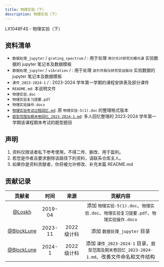 ```yaml
---
title: 物理实验（下）
description: 物理实验（下）
---
```

LX1048F4S - 物理实验（下）

## 资料清单

- `数据处理_jupyter` / `grating_spectrum` / : 用于处理 `用分光计研究光栅光谱` 实验数据的 jupyter 笔记本及数据模板
- `数据处理_jupyter` / `vibration` / : 用于处理 `波尔共振仪研究受迫振动` 实验数据的 jupyter 笔记本及数据模板
- `课件_2023-2024-1` / : 2023-2024 学年第一学期的课程安排表及部分课件
- `README.md`: 本说明文件
- `物理实验.doc`
- `物理实验复习提要.pdf`
- `物理实验操作.docx`
- [`物理实验考试过程回忆.md`](/NJUPT-General-Free-Exams/reserve/物理实验考试过程回忆/): 原 `物理实验-5(1).doc` 的整理格式版本
- [`题型范围及期末卷回忆_2023-2024-1.md`](/NJUPT-General-Free-Exams/reserve/物理实验题型范围及期末卷回忆_2023-2024-1/): 多人回忆整理的 2023-2024 学年第一学期该课程期末考试的题型题目

## 声明

1. 资料仅限读者私下参考使用，不得二传、删改、用于盈利。
2. 若您是作者且要求删除该路径下的资料，请联系仓库主人。
3. 如果你是资料贡献者，你将被允许修改、补充本篇 README.md

## 贡献记录

|                   贡献者                   |  时间   |    来源     |                           贡献内容                           |
| :----------------------------------------: | :-----: | :---------: | :----------------------------------------------------------: |
|     [@Loskh](https://github.com/Loskh)     | 2019-04 |             | 添加 `物理实验-5(1).doc`、`物理实验.doc`、`物理实验复习提要.pdf`、`物理实验操作.docx` |
| [@BlockLune](https://github.com/BlockLune) | 2023-11 | 2022 级计科 |                 添加 `数据处理_jupyter` 目录                 |
| [@BlockLune](https://github.com/BlockLune) | 2024-1  | 2022 级计科 | 添加 `课件_2023-2024-1` 目录、`题型范围及期末卷回忆_2023-2024-1.md`、改善文件命名和文件结构 |
